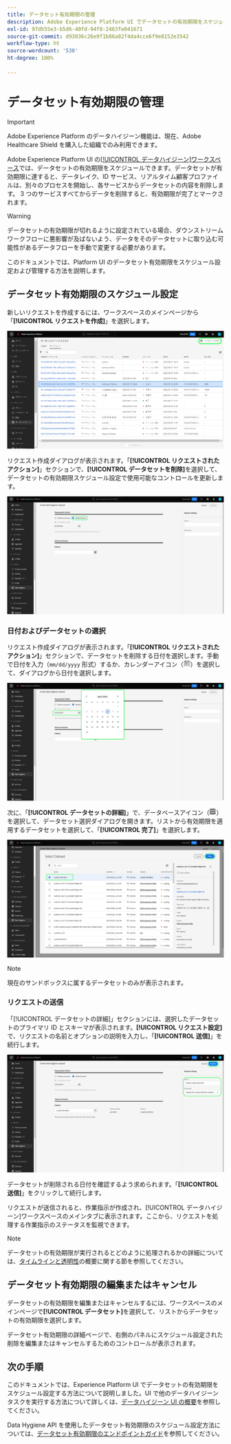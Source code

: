 ```yaml
---
title: データセット有効期限の管理
description: Adobe Experience Platform UI でデータセットの有効期限をスケジュールする方法を説明します。
exl-id: 97db55e3-b5d6-40fd-94f0-2463fe041671
source-git-commit: d93036c26e9f1b86a82f4da4cce6f9e8152e3542
workflow-type: ht
source-wordcount: '530'
ht-degree: 100%

---
```


# データセット有効期限の管理

>[!IMPORTANT]
>
>Adobe Experience Platform のデータハイジーン機能は、現在、Adobe Healthcare Shield を購入した組織でのみ利用できます。

Adobe Experience Platform UI の[[!UICONTROL データハイジーン]ワークスペース](./overview.md)では、データセットの有効期限をスケジュールできます。データセットが有効期限に達すると、データレイク、ID サービス、リアルタイム顧客プロファイルは、別々のプロセスを開始し、各サービスからデータセットの内容を削除します。 3 つのサービスすべてからデータを削除すると、有効期限が完了とマークされます。

>[!WARNING]
>
>データセットの有効期限が切れるように設定されている場合、ダウンストリームワークフローに悪影響が及ばないよう、データをそのデータセットに取り込む可能性があるデータフローを手動で変更する必要があります。

このドキュメントでは、Platform UI のデータセット有効期限をスケジュール設定および管理する方法を説明します。

## データセット有効期限のスケジュール設定

新しいリクエストを作成するには、ワークスペースのメインページから「**[!UICONTROL リクエストを作成]**」を選択します。

![「[!UICONTROL リクエストを作成]」ボタンが選択されていることを示す画像](../images/ui/ttl/create-request-button.png)

リクエスト作成ダイアログが表示されます。「**[!UICONTROL リクエストされたアクション]**」セクションで、**[!UICONTROL データセットを削除]**&#x200B;を選択して、 データセットの有効期限スケジュール設定で使用可能なコントロールを更新します。

![「[!UICONTROL リクエストを作成]」ボタンが選択されていることを示す画像](../images/ui/ttl/dataset-selected.png)

### 日付およびデータセットの選択

リクエスト作成ダイアログが表示されます。「**[!UICONTROL リクエストされたアクション]**」セクションで、データセットを削除する日付を選択します。手動で日付を入力（`mm/dd/yyyy` 形式）するか、カレンダーアイコン（![カレンダーアイコンの画像](../images/ui/ttl/calendar-icon.png)）を選択して、ダイアログから日付を選択します。

![データセットの有効期限が設定されていることを示す画像](../images/ui/ttl/select-date.png)

次に、「**[!UICONTROL データセットの詳細]**」で、データベースアイコン（![データベースアイコンの画像](../images/ui/ttl/database-icon.png)）を選択して、データセット選択ダイアログを開きます。リストから有効期限を適用するデータセットを選択して、「**[!UICONTROL 完了]**」を選択します。

![データセットが選択されていることを示す画像](../images/ui/ttl/select-dataset.png)

>[!NOTE]
>
>現在のサンドボックスに属するデータセットのみが表示されます。

### リクエストの送信

「[!UICONTROL データセットの詳細]」セクションには、選択したデータセットのプライマリ ID とスキーマが表示されます。**[!UICONTROL リクエスト設定]**&#x200B;で、リクエストの名前とオプションの説明を入力し、「**[!UICONTROL 送信]**」を続行します。

![「[!UICONTROL 送信]」ボタンが選択されていることを示す画像](../images/ui/ttl/submit.png)

データセットが削除される日付を確認するよう求められます。「**[!UICONTROL 送信]**」をクリックして続行します。

リクエストが送信されると、作業指示が作成され、[!UICONTROL データハイジーン]ワークスペースのメインタブに表示されます。ここから、リクエストを処理する作業指示のステータスを監視できます。

>[!NOTE]
>
>データセットの有効期限が実行されるとどのように処理されるかの詳細については、[タイムラインと透明性](../home.md#dataset-expiration-transparency)の概要に関する節を参照してください。

## データセット有効期限の編集またはキャンセル

データセットの有効期限を編集またはキャンセルするには、ワークスペースのメインページで&#x200B;**[!UICONTROL データセット]**&#x200B;を選択して、リストからデータセットの有効期限を選択します。

データセット有効期限の詳細ページで、右側のパネルにスケジュール設定された削除を編集またはキャンセルするためのコントロールが表示されます。

## 次の手順

このドキュメントでは、Experience Platform UI でデータセットの有効期限をスケジュール設定する方法について説明しました。UI で他のデータハイジーンタスクを実行する方法について詳しくは、[データハイジーン UI の概要](./overview.md)を参照してください。

Data Hygiene API を使用したデータセット有効期限のスケジュール設定方法については、[データセット有効期限のエンドポイントガイド](../api/dataset-expiration.md)を参照してください。
